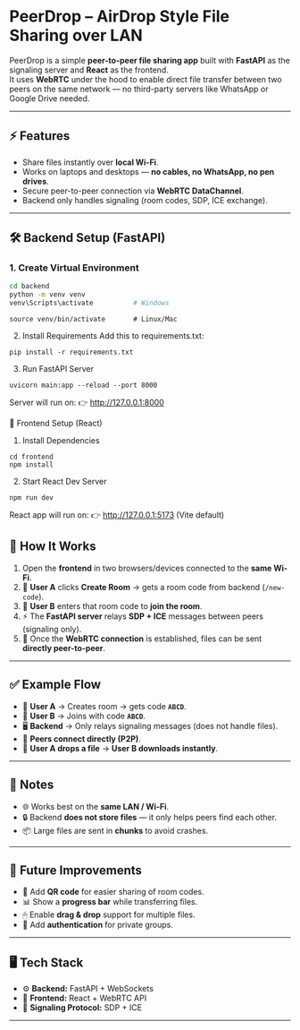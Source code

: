 # PeerDrop – AirDrop Style File Sharing over LAN

PeerDrop is a simple **peer-to-peer file sharing app** built with **FastAPI** as the signaling server and **React** as the frontend.  
It uses **WebRTC** under the hood to enable direct file transfer between two peers on the same network — no third-party servers like WhatsApp or Google Drive needed.

---

## ⚡ Features
- Share files instantly over **local Wi-Fi**.
- Works on laptops and desktops — **no cables, no WhatsApp, no pen drives**.
- Secure peer-to-peer connection via **WebRTC DataChannel**.
- Backend only handles signaling (room codes, SDP, ICE exchange).

---

## 🛠 Backend Setup (FastAPI)

### 1. Create Virtual Environment
```bash
cd backend
python -m venv venv
venv\Scripts\activate          # Windows
```

```
source venv/bin/activate       # Linux/Mac
```

2. Install Requirements
Add this to requirements.txt:

```
pip install -r requirements.txt
```
3. Run FastAPI Server

```
uvicorn main:app --reload --port 8000
```
Server will run on:
👉 http://127.0.0.1:8000

🎨 Frontend Setup (React)
1. Install Dependencies
```
cd frontend
npm install
```
2. Start React Dev Server
```
npm run dev
```
React app will run on:
👉 http://127.0.0.1:5173 (Vite default)
## 🔗 How It Works

1. Open the **frontend** in two browsers/devices connected to the **same Wi-Fi**.
2. 👤 **User A** clicks **Create Room** → gets a room code from backend (`/new-code`).
3. 👥 **User B** enters that room code to **join the room**.
4. ⚡ The **FastAPI server** relays **SDP + ICE** messages between peers (signaling only).
5. 🔄 Once the **WebRTC connection** is established, files can be sent **directly peer-to-peer**.

---

## ✅ Example Flow

- 👤 **User A** → Creates room → gets code **`ABCD`**.  
- 👥 **User B** → Joins with code **`ABCD`**.  
- 🖥 **Backend** → Only relays signaling messages (does not handle files).  
- 🔗 **Peers connect directly (P2P)**.  
- 📂 **User A drops a file** → **User B downloads instantly**.  

---

## 📌 Notes

- 🌐 Works best on the **same LAN / Wi-Fi**.  
- 🔒 Backend **does not store files** — it only helps peers find each other.  
- 📦 Large files are sent in **chunks** to avoid crashes.  

---

## 🚀 Future Improvements

- 📱 Add **QR code** for easier sharing of room codes.  
- 📊 Show a **progress bar** while transferring files.  
- 🖱 Enable **drag & drop** support for multiple files.  
- 🔐 Add **authentication** for private groups.  

---

## 🖥️ Tech Stack

- ⚙️ **Backend:** FastAPI + WebSockets  
- 🎨 **Frontend:** React + WebRTC API  
- 📡 **Signaling Protocol:** SDP + ICE  

---
